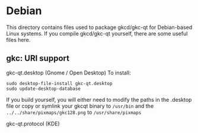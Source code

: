 
Debian
====================
This directory contains files used to package gkcd/gkc-qt
for Debian-based Linux systems. If you compile gkcd/gkc-qt yourself, there are some useful files here.

## gkc: URI support ##


gkc-qt.desktop  (Gnome / Open Desktop)
To install:

	sudo desktop-file-install gkc-qt.desktop
	sudo update-desktop-database

If you build yourself, you will either need to modify the paths in
the .desktop file or copy or symlink your gkcqt binary to `/usr/bin`
and the `../../share/pixmaps/gkc128.png` to `/usr/share/pixmaps`

gkc-qt.protocol (KDE)

